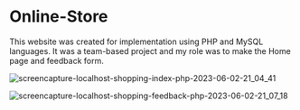 # Online-Store
This website was created for implementation using PHP and MySQL languages. It was a team-based project and my role was to make the Home page and feedback form.


![screencapture-localhost-shopping-index-php-2023-06-02-21_04_41](https://github.com/Osama005/Online-Store/assets/64384240/2b0ae968-ece2-4c91-bda8-3506e8244016)

![screencapture-localhost-shopping-feedback-php-2023-06-02-21_07_18](https://github.com/Osama005/Online-Store/assets/64384240/d3a5012a-cbfb-455c-96de-114d2b8ad3ee)


